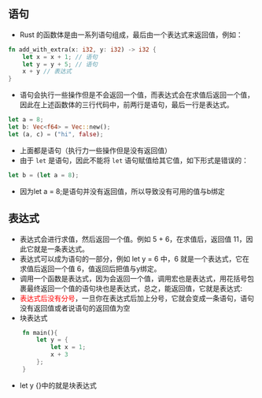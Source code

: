 ## 语句
* Rust 的函数体是由一系列语句组成，最后由一个表达式来返回值，例如：
```rust
fn add_with_extra(x: i32, y: i32) -> i32 {
    let x = x + 1; // 语句
    let y = y + 5; // 语句
    x + y // 表达式
}
```
* 语句会执行一些操作但是不会返回一个值，而表达式会在求值后返回一个值，因此在上述函数体的三行代码中，前两行是语句，最后一行是表达式。
```rust
let a = 8;
let b: Vec<f64> = Vec::new();
let (a, c) = ("hi", false);
```
* 上面都是语句（执行力一些操作但是没有返回值）
* 由于 `let` 是语句，因此不能将 `let` 语句赋值给其它值，如下形式是错误的：
```rust
let b = (let a = 8);
```
* 因为let a = 8;是语句并没有返回值，所以导致没有可用的值与b绑定
## 表达式
* 表达式会进行求值，然后返回一个值。例如 5 + 6，在求值后，返回值 11，因此它就是一条表达式。
* 表达式可以成为语句的一部分，例如 let y = 6 中，6 就是一个表达式，它在求值后返回一个值 6，值返回后把值与y绑定。
* 调用一个函数是表达式，因为会返回一个值，调用宏也是表达式，用花括号包裹最终返回一个值的语句块也是表达式，总之，能返回值，它就是表达式:
* <font color = red>表达式后没有分号</font>，一旦你在表达式后加上分号，它就会变成一条语句，语句没有返回值或者说语句的返回值为空
* 块表达式
```rust
	fn main(){
		let y = {
			let x = 1;
			x + 3
		};
	}
```
* let y {}中的就是块表达式
